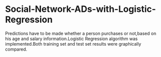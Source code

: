 # Social-Network-ADs-with-Logistic-Regression
Predictions have to be made whether a person purchases or not,based on his age and salary information.Logistic Regression algorithm was implemented.Both training set and test set results were graphically compared.
